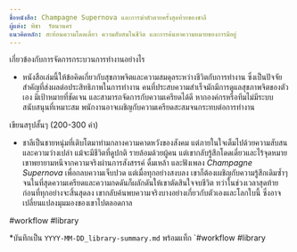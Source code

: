 ```yaml
---
ชื่อหนังสือ: Champagne Supernova และการฆ่าตัวตายครั้งสุดท้ายของชาลี
ผู้แต่ง: พิชา  รัตนานคร
แนวคิดหลัก: สะท้อนความโดดเดี่ยว ความสับสนในชีวิต และการค้นหาความหมายของการมีอยู่
---
```


เกี่ยวข้องกับการจัดการกระบวนการทำงานอย่างไร
- หนังสือเล่มนี้ให้ข้อคิดเกี่ยวกับสุขภาพจิตและความสมดุลระหว่างชีวิตกับการทำงาน ซึ่งเป็นปัจจัยสำคัญที่ส่งผลต่อประสิทธิภาพในการทำงาน คนที่ประสบความสำเร็จมักมีการดูแลสุขภาพจิตของตัวเอง มีเป้าหมายที่ชัดเจน และสามารถจัดการกับความเครียดได้ดี หากองค์กรหรือทีมไม่มีระบบสนับสนุนที่เหมาะสม พนักงานอาจเผชิญกับความเครียดสะสมจนกระทบต่อการทำงาน


เขียนสรุปสั้นๆ (200-300 คำ)
- ชาลีเป็นชายหนุ่มที่เติบโตมาท่ามกลางความคาดหวังของสังคม แต่ภายในใจเต็มไปด้วยความสับสนและความว่างเปล่า แม้จะมีชีวิตที่ดูปกติ รายล้อมด้วยผู้คน แต่เขากลับรู้สึกโดดเดี่ยวและไร้จุดหมาย เขาพยายามหนีจากความจริงผ่านการสังสรรค์ ดื่มเหล้า และฟังเพลง _Champagne Supernova_ เพื่อกลบความเจ็บปวด แต่เมื่อทุกอย่างสงบลง เขาก็ต้องเผชิญกับความรู้สึกเดิมซ้ำๆ จนในที่สุดความเครียดและความกดดันก็ผลักดันให้เขาตัดสินใจจบชีวิต ทว่าในช่วงเวลาสุดท้ายก่อนที่ทุกอย่างจะสิ้นสุดลง เขากลับค้นพบความจริงบางอย่างเกี่ยวกับตัวเองและโลกใบนี้ ซึ่งอาจเปลี่ยนแปลงมุมมองของเขาไปตลอดกาล


#workflow #library

*บันทึกเป็น `YYYY-MM-DD_library-summary.md` พร้อมแท็ก `#workflow #library